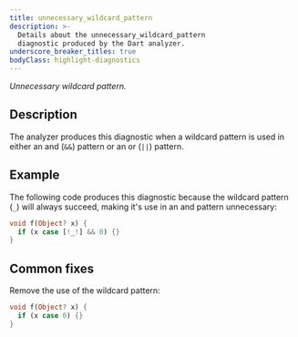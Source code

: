 ```yaml
---
title: unnecessary_wildcard_pattern
description: >-
  Details about the unnecessary_wildcard_pattern
  diagnostic produced by the Dart analyzer.
underscore_breaker_titles: true
bodyClass: highlight-diagnostics
---
```


_Unnecessary wildcard pattern._

## Description

The analyzer produces this diagnostic when a wildcard pattern is used in
either an and (`&&`) pattern or an or (`||`) pattern.

## Example

The following code produces this diagnostic because the wildcard pattern
(`_`) will always succeed, making it's use in an and pattern unnecessary:

```dart
void f(Object? x) {
  if (x case [!_!] && 0) {}
}
```

## Common fixes

Remove the use of the wildcard pattern:

```dart
void f(Object? x) {
  if (x case 0) {}
}
```
